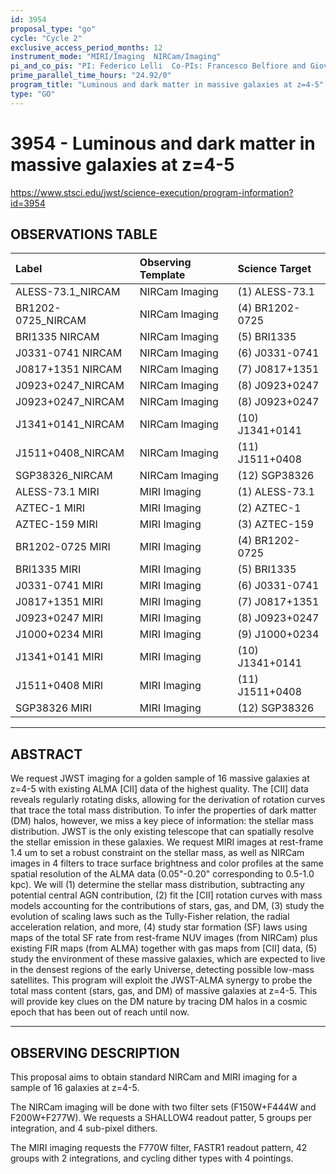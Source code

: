 ```yaml
---
id: 3954
proposal_type: "go"
cycle: "Cycle 2"
exclusive_access_period_months: 12
instrument_mode: "MIRI/Imaging  NIRCam/Imaging"
pi_and_co_pis: "PI: Federico Lelli  Co-PIs: Francesco Belfiore and Giovanni Cresci"
prime_parallel_time_hours: "24.92/0"
program_title: "Luminous and dark matter in massive galaxies at z=4-5"
type: "GO"
---
```

# 3954 - Luminous and dark matter in massive galaxies at z=4-5
https://www.stsci.edu/jwst/science-execution/program-information?id=3954
## OBSERVATIONS TABLE
| Label                        | Observing Template | Science Target     |
| :--------------------------- | :----------------- | :----------------- |
| ALESS-73.1_NIRCAM            | NIRCam Imaging     | (1) ALESS-73.1     |
| BR1202-0725_NIRCAM           | NIRCam Imaging     | (4) BR1202-0725    |
| BRI1335 NIRCAM               | NIRCam Imaging     | (5) BRI1335        |
| J0331-0741 NIRCAM            | NIRCam Imaging     | (6) J0331-0741     |
| J0817+1351 NIRCAM            | NIRCam Imaging     | (7) J0817+1351     |
| J0923+0247_NIRCAM            | NIRCam Imaging     | (8) J0923+0247     |
| J0923+0247_NIRCAM            | NIRCam Imaging     | (8) J0923+0247     |
| J1341+0141_NIRCAM            | NIRCam Imaging     | (10) J1341+0141    |
| J1511+0408_NIRCAM            | NIRCam Imaging     | (11) J1511+0408    |
| SGP38326_NIRCAM              | NIRCam Imaging     | (12) SGP38326      |
| ALESS-73.1 MIRI              | MIRI Imaging       | (1) ALESS-73.1     |
| AZTEC-1 MIRI                 | MIRI Imaging       | (2) AZTEC-1        |
| AZTEC-159 MIRI               | MIRI Imaging       | (3) AZTEC-159      |
| BR1202-0725 MIRI             | MIRI Imaging       | (4) BR1202-0725    |
| BRI1335 MIRI                 | MIRI Imaging       | (5) BRI1335        |
| J0331-0741 MIRI              | MIRI Imaging       | (6) J0331-0741     |
| J0817+1351 MIRI              | MIRI Imaging       | (7) J0817+1351     |
| J0923+0247 MIRI              | MIRI Imaging       | (8) J0923+0247     |
| J1000+0234 MIRI              | MIRI Imaging       | (9) J1000+0234     |
| J1341+0141 MIRI              | MIRI Imaging       | (10) J1341+0141    |
| J1511+0408 MIRI              | MIRI Imaging       | (11) J1511+0408    |
| SGP38326 MIRI                | MIRI Imaging       | (12) SGP38326      |

---

## ABSTRACT

We request JWST imaging for a golden sample of 16 massive galaxies at z=4-5 with existing ALMA [CII] data of the highest quality. The [CII] data reveals regularly rotating disks, allowing for the derivation of rotation curves that trace the total mass distribution. To infer the properties of dark matter (DM) halos, however, we miss a key piece of information: the stellar mass distribution. JWST is the only existing telescope that can spatially resolve the stellar emission in these galaxies. We request MIRI images at rest-frame 1.4 um to set a robust constraint on the stellar mass, as well as NIRCam images in 4 filters to trace surface brightness and color profiles at the same spatial resolution of the ALMA data (0.05"-0.20" corresponding to 0.5-1.0 kpc). We will (1) determine the stellar mass distribution, subtracting any potential central AGN contribution, (2) fit the [CII] rotation curves with mass models accounting for the contributions of stars, gas, and DM, (3) study the evolution of scaling laws such as the Tully-Fisher relation, the radial acceleration relation, and more, (4) study star formation (SF) laws using maps of the total SF rate from rest-frame NUV images (from NIRCam) plus existing FIR maps (from ALMA) together with gas maps from [CII] data, (5) study the environment of these massive galaxies, which are expected to live in the densest regions of the early Universe, detecting possible low-mass satellites. This program will exploit the JWST-ALMA synergy to probe the total mass content (stars, gas, and DM) of massive galaxies at z=4-5. This will provide key clues on the DM nature by tracing DM halos in a cosmic epoch that has been out of reach until now.

---

## OBSERVING DESCRIPTION

This proposal aims to obtain standard NIRCam and MIRI imaging for a sample of 16 galaxies at z=4-5.

The NIRCam imaging will be done with two filter sets (F150W+F444W and F200W+F277W). We requests a SHALLOW4 readout patter, 5 groups per integration, and 4 sub-pixel dithers.

The MIRI imaging requests the F770W filter, FASTR1 readout pattern, 42 groups with 2 integrations, and cycling dither types with 4 pointings.
